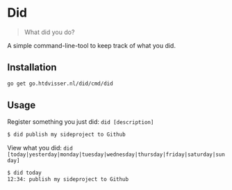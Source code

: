 # Did

> What did you do?

A simple command-line-tool to keep track of what you did.

## Installation

```sh
go get go.htdvisser.nl/did/cmd/did
```

## Usage

Register something you just did: `did [description]`

```sh
$ did publish my sideproject to Github
```

View what you did: `did [today|yesterday|monday|tuesday|wednesday|thursday|friday|saturday|sunday]`

```sh
$ did today
12:34: publish my sideproject to Github
```
